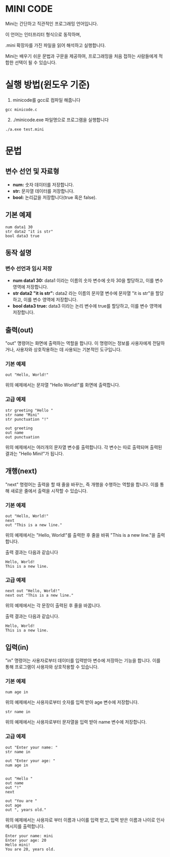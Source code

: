 # MINI CODE

Mini는 간단하고 직관적인 프로그래밍 언어입니다.

이 언어는 인터프리터 형식으로 동작하며,

.mini 확장자를 가진 파일을 읽어 해석하고 실행합니다.

Mini는 배우기 쉬운 문법과 구문을 제공하여, 프로그래밍을 처음 접하는 사람들에게 적합한 선택이 될 수 있습니다.

# 실행 방법(윈도우 기준)
1. minicode를 gcc로 컴파일 해줍니다
```
gcc minicode.c
```
2. ./minicode.exe 파일명으로 프로그램을 실행합니다
```
./a.exe test.mini
```

# 문법

## 변수 선언 및 자료형
- **num:** 숫자 데이터를 저장합니다.
- **str:** 문자열 데이터를 저장합니다.
- **bool:** 논리값을 저장합니다(true 혹은 false).

## 기본 예제
```
num data1 30
str data2 "it is str"
bool data3 true
```
## 동작 설명
### 변수 선언과 임시 저장
- **num data1 30:** data1 이라는 이름의 숫자 변수에 숫자 30을 할당하고, 이를 변수 영역에 저장합니다. 
- **str data2 "it is str":** data2 라는 이름의 문자열 변수에 문자열 "it is str"을 할당하고, 이를 변수 영역에 저장합니다.
- **bool data3 true:** data3 이라는 논리 변수에 true를 할당하고, 이를 변수 영역에 저장합니다.



## 출력(out)
"out" 명령어는 화면에 출력하는 역할을 합니다. 이 명령어는 정보를 사용자에게 전달하거나, 사용자와 상호작용하는 데 사용되는 기본적인 도구입니다.

### 기본 예제
```
out "Hello, World!"
```
위의 예제에서는 문자열 "Hello World!"를 화면에 출력합니다.

### 고급 예제
```
str greeting "Hello "
str name "Mini"
str punctuation "!"

out greeting
out name
out punctuation
```
위의 예제에서는 여러개의 문자열 변수를 출력합니다. 각 변수는 따로 출력되며 출력된 결과는 "Hello Mini!"가 됩니다.

## 개행(next)
"next" 명령어는 출력을 할 때 줄을 바꾸는, 즉 개행을 수행하는 역할을 합니다. 이를 통해 새로운 줄에서 출력을 시작할 수 있습니다.

### 기본 예제
```
out "Hello, World!"
next
out "This is a new line."
```
위의 예제에서는 "Hello, World!"를 출력한 후 줄을 바꿔 "This is a new line."을 출력합니다.

출력 결과는 다음과 같습니다
```
Hello, World!
This is a new line.
```

### 고급 예제
```
next out "Hello, World!"
next out "This is a new line."
```
위의 예제에서는 각 문장이 출력된 후 줄을 바꿉니다.

출력 결과는 다음과 같습니다.
```
Hello, World!
This is a new line.
```

## 입력(in)
"in" 명령어는 사용자로부터 데이터를 입력받아 변수에 저장하는 기능을 합니다. 이를 통해 프로그램이 사용자와 상호작용할 수 있습니다.

### 기본 예제
```
num age in
```
위의 예제에서는 사용자로부터 숫자를 입력 받아 age 변수에 저장합니다.
```
str name in
```
위의 예제에서는 사용자로부터 문자열을 입력 받아 name 변수에 저장합니다.

### 고급 예제
```
out "Enter your name: "
str name in

out "Enter your age: "
num age in


out "Hello "
out name
out "!"
next 

out "You are "
out age
out ", years old."
```
위의 예제에서는 사용자로 부터 이름과 나이를 입력 받고, 입력 받은 이름과 나이로 인사 메시지를 출력합니다.
```
Enter your name: mini
Enter your age: 20
Hello mini!
You are 20, years old.
```

